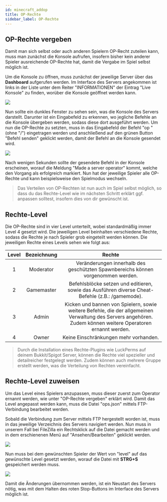 ```yaml
---
id: minecraft_addop
title: OP-Rechte
sidebar_label: OP-Rechte
---
```


## OP-Rechte vergeben

Damit man sich selbst oder auch anderen Spielern OP-Recht zuteilen kann, muss man zunächst die Konsole aufrufen, insofern bisher kein anderer Spieler ausreichende OP-Rechte hat, damit die Vergabe im Spiel selbst möglich ist.


Um die Konsole zu öffnen, muss zunächst der jeweilige Server über das **Dashboard** aufgerufen werden. Im Interface des Servers angekommen ist links in der Liste unter dem Reiter "INFORMATIONEN" der Eintrag "Live Konsole" zu finden, worüber die Konsole geöffnet werden kann.

![](https://i.imgur.com/iueWbsT.png)

Nun sollte ein dunkles Fenster zu sehen sein, was die Konsole des Servers darstellt. Darunter ist ein Eingabefeld zu erkennen, wo jegliche Befehle an die Konsole übergeben werden, sodass diese dort ausgeführt werden. Um nun die OP-Rechte zu setzten, muss in das Eingabefeld der Befehl "op <Spieler>" (ohne "/") eingetragen werden und anschließend auf den grünen Button "Befehl senden" geklickt werden, damit der Befehl an die Konsole gesendet wird.

![](https://i.imgur.com/zB5P0WQ.png)

Nach wenigen Sekunden sollte der gesendete Befehl in der Konsole erscheinen, worauf die Meldung "Made <Spieler> a server operator" kommt, welche den Vorgang als erfolgreich markiert. Nun hat der jeweilige Spieler alle OP-Rechte und kann beispielsweise den Spielmodus wechseln.

> Das Verteilen von OP-Rechten ist nun auch im Spiel selbst möglich, so dass du das Rechte-Level wie im nächsten Schritt erklärt ggf. anpassen solltest, insofern dies von dir gewünscht ist.

## Rechte-Level

Die OP-Rechte sind in vier Level unterteilt, wobei standardmäßig immer Level 4 gesetzt wird. Die jeweiligen Level beinhalten verschiedene Rechte, sodass die Rechte je nach Spieler grob eingeteilt werden können. Die jeweiligen Rechte eines Levels sehen wie folgt aus:

| Level | Bezeichnung | Rechte  |
| :-----: |:-------------:| :-----:|
| 1 | Moderator | Veränderungen innerhalb des geschützten Spawnbereichs können vorgenommen werden. |
| 2 | Gamemaster | Befehlsblöcke setzen und editieren, sowie das Ausführen diverse Cheat-Befehle (z.B.: /gamemode). |
| 3 | Admin  | Kicken und bannen von Spielern, sowie weitere Befehle, die der allgemeinen Verwaltung des Servers angehören. Zudem können weitere Operatoren ernannt werden. |
| 4 | Owner | Keine Einschränkungen mehr vorhanden. |

> Durch die Installation eines Rechte-Plugins wie LuckPerms auf deinem Bukkit/Spigot Server, können die Rechte viel spezieller und detailreicher festgelegt werden. Zudem können auch mehrere Gruppe erstellt werden, was die Verteilung von Rechten vereinfacht.

## Rechte-Level zuweisen

Um das Level eines Spielers anzupassen, muss dieser zuerst zum Operator ernannt werden, wie unter "OP-Rechte vergeben" erklärt wird. Damit das Level angepasst werden kann, muss die Datei "ops.json" mittels FTP-Verbindung bearbeitet werden.

Sobald die Verbindung zum Server mittels FTP hergestellt worden ist, muss in das jeweilige Verzeichnis des Servers navigiert werden. Nun muss in unserem Fall bei FileZilla ein Rechtsklick auf die Datei gemacht werden und in dem erschienenen Menü auf "Ansehen/Bearbeiten" geklickt werden.

![](https://i.imgur.com/qW2NHJQ.png)

Nun muss bei dem gewünschten Spieler der Wert von "level" auf das gewünschte Level gesetzt werden, worauf die Datei mit **STRG+S** gespeichert werden muss.

![](https://i.imgur.com/bq4seRq.png)

Damit die Änderungen übernommen werden, ist ein Neustart des Servers nötig, was mit dem Halten des roten Stop-Buttons im Interface des Servers möglich ist.
